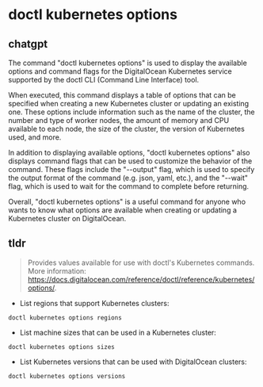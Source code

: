 # doctl kubernetes options 
## chatgpt 
The command "doctl kubernetes options" is used to display the available options and command flags for the DigitalOcean Kubernetes service supported by the doctl CLI (Command Line Interface) tool.

When executed, this command displays a table of options that can be specified when creating a new Kubernetes cluster or updating an existing one. These options include information such as the name of the cluster, the number and type of worker nodes, the amount of memory and CPU available to each node, the size of the cluster, the version of Kubernetes used, and more.

In addition to displaying available options, "doctl kubernetes options" also displays command flags that can be used to customize the behavior of the command. These flags include the "--output" flag, which is used to specify the output format of the command (e.g. json, yaml, etc.), and the "--wait" flag, which is used to wait for the command to complete before returning.

Overall, "doctl kubernetes options" is a useful command for anyone who wants to know what options are available when creating or updating a Kubernetes cluster on DigitalOcean. 

## tldr 
 
> Provides values available for use with doctl's Kubernetes commands.
> More information: <https://docs.digitalocean.com/reference/doctl/reference/kubernetes/options/>.

- List regions that support Kubernetes clusters:

`doctl kubernetes options regions`

- List machine sizes that can be used in a Kubernetes cluster:

`doctl kubernetes options sizes`

- List Kubernetes versions that can be used with DigitalOcean clusters:

`doctl kubernetes options versions`
